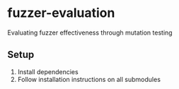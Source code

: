 # fuzzer-evaluation
Evaluating fuzzer effectiveness through mutation testing

## Setup

1. Install dependencies
2. Follow installation instructions on all submodules
